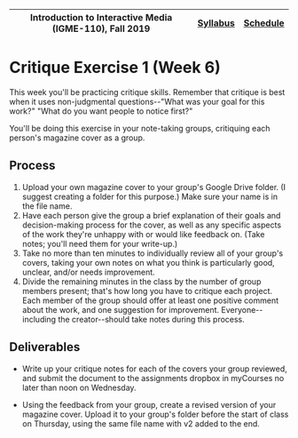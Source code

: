 <a name="start"></a>

|  Introduction to Interactive Media (IGME-110), Fall 2019 | [Syllabus](https://lawleyfall2019.github.io/110-fall2019/) | [Schedule](https://lawleyfall2019.github.io/110-fall2019/schedule.html#week6) |
|----|----|----|

# Critique Exercise 1 (Week 6)

This week you'll be practicing critique skills. Remember that critique is best when it uses non-judgmental questions--"What was your goal for this work?" "What do you want people to notice first?"

You'll be doing this exercise in your note-taking groups, critiquing each person's magazine cover as a group.  

## Process

1. Upload your own magazine cover to your group's Google Drive folder. (I suggest creating a folder for this purpose.) Make sure your name is in the file name.
1. Have each person give the group a brief explanation of their goals and decision-making process for the cover, as well as any specific aspects of the work they're unhappy with or would like feedback on. (Take notes; you'll need them for your write-up.)
1. Take no more than ten minutes to individually review all of your group's covers, taking your own notes on what you think is particularly good, unclear, and/or needs improvement.  
1. Divide the remaining minutes in the class by the number of group members present; that's how long you have to critique each project. Each member of the group should offer at least one positive comment about the work, and one suggestion for improvement. Everyone--including the creator--should take notes during this process. 


## Deliverables

* Write up your critique notes for each of the covers your group reviewed, and submit the document to the assignments dropbox in myCourses no later than noon on Wednesday.  

* Using the feedback from your group, create a revised version of your magazine cover. Upload it to your group's folder before the start of class on Thursday, using the same file name with v2 added to the end. 
